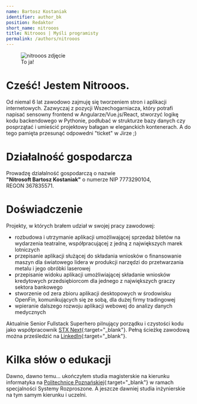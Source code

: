 ```yaml
---
name: Bartosz Kostaniak
identifier: author_bk
position: Redaktor
short_name: nitrooos
title: Nitrooos | Myśli programisty
permalink: /authors/nitrooos
---
```

<aside class="authors__image">
  <figure>
    <img
      src="{{ site.baseurl }}/assets/img/nitrooos.png" alt="nitrooos zdjęcie" />
    <br />
    <figcaption class="authors__image-caption">To ja!</figcaption>
  </figure>
</aside>

# Cześć! Jestem Nitrooos.

Od niemal 6 lat zawodowo zajmuję się tworzeniem stron i aplikacji
internetowych. Zazwyczaj z pozycji Wszechogarniacza, który potrafi napisać
sensowny frontend w Angularze/Vue.js/React, stworzyć logikę kodu backendowego w
Pythonie, podłubać w strukturze bazy danych czy posprzątać i umieścić
projektowy bałagan w eleganckich kontenerach. A do tego pamięta przesunąć
odpowedni "ticket" w Jirze ;)

# Działalność gospodarcza

Prowadzę działalność gospodarczą o nazwie **"Nitrosoft&nbsp;Bartosz&nbsp;Kostaniak"**
o numerze NIP&nbsp;7773290104, REGON&nbsp;367835571.

# Doświadczenie

Projekty, w których brałem udział w swojej pracy zawodowej:

* rozbudowa i utrzymanie aplikacji umożliwającej sprzedaż biletów na wydarzenia
teatralne, współpracującej z jedną z największych marek lotniczych
* przepisanie aplikacji służącej do składania wniosków o finansowanie maszyn dla
światowego lidera w produkcji narzędzi do przetwarzania metalu i jego obróbki laserowej
* przepisanie widoku aplikacji umożliwiającej składanie wniosków kredytowych
przedsiębiorcom dla jednego z największych graczy sektora bankowego
* stworzenie od zera zbioru aplikacji desktopowych w środowisku OpenFin,
komunikujących się ze sobą, dla dużej firmy tradingowej
* wpieranie dalszego rozwoju aplikacji webowej do analizy danych medycznych

Aktualnie Senior Fullstack Superhero pilnujący porządku i czystości kodu jako
współpracownik [STX&nbsp;Next](https://stxnext.com){:target="_blank"}. Pełną
ścieżkę zawodową można prześledzić na 
[LinkedIn](https://www.linkedin.com/in/bartosz-kostaniak-623b8bb0/){:target="_blank"}.

# Kilka słów o edukacji

Dawno, dawno temu... ukończyłem studia magisterskie na kierunku informatyka
na [Politechnice Poznańskiej](https://www.put.poznan.pl/){:target="_blank"}
w ramach specjalności Systemy Rozproszone. A jeszcze dawniej studia
inżynierskie na tym samym kierunku i uczelni.
